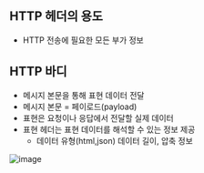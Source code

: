 ## HTTP 헤더의 용도
- HTTP 전송에 필요한 모든 부가 정보

## HTTP 바디
- 메시지 본문을 통해 표현 데이터 전달
- 메시지 본문 = 페이로드(payload)
- 표현은 요청이나 응답에서 전달할 실제 데이터
- 표현 헤더는 표현 데이터를 해석할 수 있는 정보 제공
  - 데이터 유형(html,json) 데이터 길이, 압축 정보

![image](https://user-images.githubusercontent.com/59104703/167569357-4e3ecdaa-5054-4b1c-95f2-33647e5ee8d3.png)
